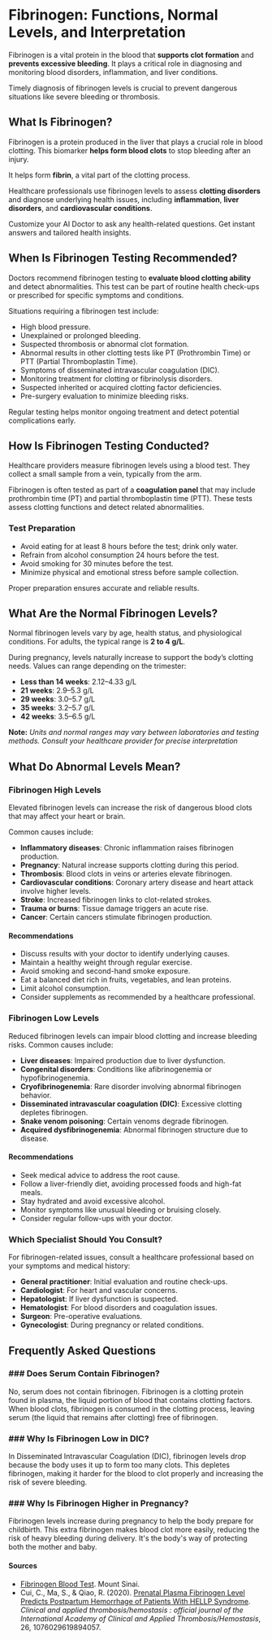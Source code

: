 # Fibrinogen: Functions, Normal Levels, and Interpretation

Fibrinogen is a vital protein in the blood that **supports clot formation** and **prevents excessive bleeding**. It plays a critical role in diagnosing and monitoring blood disorders, inflammation, and liver conditions.

Timely diagnosis of fibrinogen levels is crucial to prevent dangerous situations like severe bleeding or thrombosis.

## What Is Fibrinogen?

Fibrinogen is a protein produced in the liver that plays a crucial role in blood clotting. This biomarker **helps form blood clots** to stop bleeding after an injury.

It helps form **fibrin**, a vital part of the clotting process.

Healthcare professionals use fibrinogen levels to assess **clotting disorders** and diagnose underlying health issues, including **inflammation**, **liver disorders**, and **cardiovascular conditions**.

Customize your AI Doctor to ask any health-related questions. Get instant answers and tailored health insights.

## When Is Fibrinogen Testing Recommended?

Doctors recommend fibrinogen testing to **evaluate blood clotting ability** and detect abnormalities. This test can be part of routine health check-ups or prescribed for specific symptoms and conditions.

Situations requiring a fibrinogen test include:

- High blood pressure.
- Unexplained or prolonged bleeding.
- Suspected thrombosis or abnormal clot formation.
- Abnormal results in other clotting tests like PT (Prothrombin Time) or PTT (Partial Thromboplastin Time).
- Symptoms of disseminated intravascular coagulation (DIC).
- Monitoring treatment for clotting or fibrinolysis disorders.
- Suspected inherited or acquired clotting factor deficiencies.
- Pre-surgery evaluation to minimize bleeding risks.

Regular testing helps monitor ongoing treatment and detect potential complications early.

## How Is Fibrinogen Testing Conducted?

Healthcare providers measure fibrinogen levels using a blood test. They collect a small sample from a vein, typically from the arm.

Fibrinogen is often tested as part of a **coagulation panel** that may include prothrombin time (PT) and partial thromboplastin time (PTT). These tests assess clotting functions and detect related abnormalities.

### Test Preparation

- Avoid eating for at least 8 hours before the test; drink only water.
- Refrain from alcohol consumption 24 hours before the test.
- Avoid smoking for 30 minutes before the test.
- Minimize physical and emotional stress before sample collection.

Proper preparation ensures accurate and reliable results.

## What Are the Normal Fibrinogen Levels?

Normal fibrinogen levels vary by age, health status, and physiological conditions. For adults, the typical range is **2 to 4 g/L**.

During pregnancy, levels naturally increase to support the body’s clotting needs. Values can range depending on the trimester:

- **Less than 14 weeks**: 2.12–4.33 g/L
- **21 weeks**: 2.9–5.3 g/L
- **29 weeks**: 3.0–5.7 g/L
- **35 weeks**: 3.2–5.7 g/L
- **42 weeks**: 3.5–6.5 g/L

**Note:** _Units and normal ranges may vary between laboratories and testing methods. Consult your healthcare provider for precise interpretation_

## What Do Abnormal Levels Mean?

### Fibrinogen High Levels

Elevated fibrinogen levels can increase the risk of dangerous blood clots that may affect your heart or brain.

Common causes include:

- **Inflammatory diseases**: Chronic inflammation raises fibrinogen production.
- **Pregnancy**: Natural increase supports clotting during this period.
- **Thrombosis**: Blood clots in veins or arteries elevate fibrinogen.
- **Cardiovascular conditions**: Coronary artery disease and heart attack involve higher levels.
- **Stroke**: Increased fibrinogen links to clot-related strokes.
- **Trauma or burns**: Tissue damage triggers an acute rise.
- **Cancer**: Certain cancers stimulate fibrinogen production.

#### Recommendations

- Discuss results with your doctor to identify underlying causes.
- Maintain a healthy weight through regular exercise.
- Avoid smoking and second-hand smoke exposure.
- Eat a balanced diet rich in fruits, vegetables, and lean proteins.
- Limit alcohol consumption.
- Consider supplements as recommended by a healthcare professional.

### Fibrinogen Low Levels

Reduced fibrinogen levels can impair blood clotting and increase bleeding risks. Common causes include:

- **Liver diseases**: Impaired production due to liver dysfunction.
- **Congenital disorders**: Conditions like afibrinogenemia or hypofibrinogenemia.
- **Cryofibrinogenemia**: Rare disorder involving abnormal fibrinogen behavior.
- **Disseminated intravascular coagulation (DIC)**: Excessive clotting depletes fibrinogen.
- **Snake venom poisoning**: Certain venoms degrade fibrinogen.
- **Acquired dysfibrinogenemia**: Abnormal fibrinogen structure due to disease.

#### Recommendations

- Seek medical advice to address the root cause.
- Follow a liver-friendly diet, avoiding processed foods and high-fat meals.
- Stay hydrated and avoid excessive alcohol.
- Monitor symptoms like unusual bleeding or bruising closely.
- Consider regular follow-ups with your doctor.

### Which Specialist Should You Consult?

For fibrinogen-related issues, consult a healthcare professional based on your symptoms and medical history:

- **General practitioner**: Initial evaluation and routine check-ups.
- **Cardiologist**: For heart and vascular concerns.
- **Hepatologist**: If liver dysfunction is suspected.
- **Hematologist**: For blood disorders and coagulation issues.
- **Surgeon**: Pre-operative evaluations.
- **Gynecologist**: During pregnancy or related conditions.

## Frequently Asked Questions

### \#\#\# Does Serum Contain Fibrinogen?

No, serum does not contain fibrinogen. Fibrinogen is a clotting protein found in plasma, the liquid portion of blood that contains clotting factors. When blood clots, fibrinogen is consumed in the clotting process, leaving serum (the liquid that remains after clotting) free of fibrinogen.

### \#\#\# Why Is Fibrinogen Low in DIC?

In Disseminated Intravascular Coagulation (DIC), fibrinogen levels drop because the body uses it up to form too many clots. This depletes fibrinogen, making it harder for the blood to clot properly and increasing the risk of severe bleeding.

### \#\#\# Why Is Fibrinogen Higher in Pregnancy?

Fibrinogen levels increase during pregnancy to help the body prepare for childbirth. This extra fibrinogen makes blood clot more easily, reducing the risk of heavy bleeding during delivery. It's the body's way of protecting both the mother and baby.

 #### Sources

- [Fibrinogen Blood Test](https://www.mountsinai.org/health-library/tests/fibrinogen-blood-test). Mount Sinai.
- Cui, C., Ma, S., & Qiao, R. (2020). [Prenatal Plasma Fibrinogen Level Predicts Postpartum Hemorrhage of Patients With HELLP Syndrome](https://pmc.ncbi.nlm.nih.gov/articles/PMC7273540/#:~:text=Fibrinogen%20is%20a%20key%20component,as%20that%20in%20nonpregnant%20women.&text=When%20the%20level%20of%20FIB,coagulation%20abnormalities%20are%20usually%20present.). _Clinical and applied thrombosis/hemostasis : official journal of the International Academy of Clinical and Applied Thrombosis/Hemostasis_, 26, 1076029619894057.